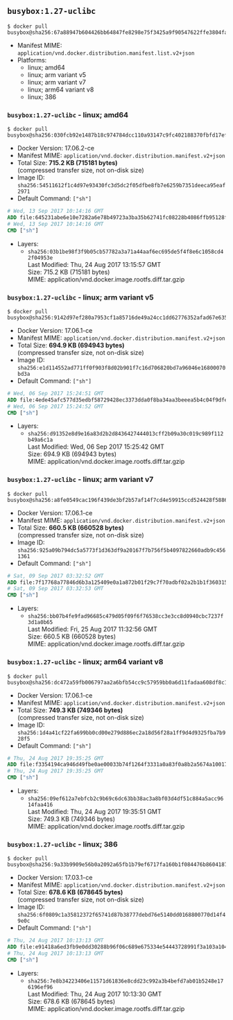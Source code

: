## `busybox:1.27-uclibc`

```console
$ docker pull busybox@sha256:67a88947b604426bb64847fe8298e75f3425a9f90547622ffe3804faa1ec8598
```

-	Manifest MIME: `application/vnd.docker.distribution.manifest.list.v2+json`
-	Platforms:
	-	linux; amd64
	-	linux; arm variant v5
	-	linux; arm variant v7
	-	linux; arm64 variant v8
	-	linux; 386

### `busybox:1.27-uclibc` - linux; amd64

```console
$ docker pull busybox@sha256:030fcb92e1487b18c974784dcc110a93147c9fc402188370fbfd17efabffc6af
```

-	Docker Version: 17.06.2-ce
-	Manifest MIME: `application/vnd.docker.distribution.manifest.v2+json`
-	Total Size: **715.2 KB (715181 bytes)**  
	(compressed transfer size, not on-disk size)
-	Image ID: `sha256:54511612f1c4d97e93430fc3d5dc2f05dfbe8fb7e6259b7351deeca95eaf2971`
-	Default Command: `["sh"]`

```dockerfile
# Wed, 13 Sep 2017 10:14:16 GMT
ADD file:645231abe6e10e7282a6e78b49723a3ba35b62741fc08228b4086ffb95128f98 in / 
# Wed, 13 Sep 2017 10:14:16 GMT
CMD ["sh"]
```

-	Layers:
	-	`sha256:03b1be98f3f9b05cb57782a3a71a44aaf6ec695de5f4f8e6c1058cd42f04953e`  
		Last Modified: Thu, 24 Aug 2017 13:15:57 GMT  
		Size: 715.2 KB (715181 bytes)  
		MIME: application/vnd.docker.image.rootfs.diff.tar.gzip

### `busybox:1.27-uclibc` - linux; arm variant v5

```console
$ docker pull busybox@sha256:9142d97ef280a7953cf1a85716de49a24cc1dd62776352afad67e635331ff77a
```

-	Docker Version: 17.06.1-ce
-	Manifest MIME: `application/vnd.docker.distribution.manifest.v2+json`
-	Total Size: **694.9 KB (694943 bytes)**  
	(compressed transfer size, not on-disk size)
-	Image ID: `sha256:e1d114552ad771ff0f903f8d02b901f7c16d706820bd7a96046e16800070bd3a`
-	Default Command: `["sh"]`

```dockerfile
# Wed, 06 Sep 2017 15:24:51 GMT
ADD file:4ede45afc577d35edbf58729428ec3373dda0f8ba34aa3beeea5b4c04f9dfe62 in / 
# Wed, 06 Sep 2017 15:24:52 GMT
CMD ["sh"]
```

-	Layers:
	-	`sha256:d91352e8d9e16a83d2b2d8436427444013cff2b09a30c019c989f112b49a6c1a`  
		Last Modified: Wed, 06 Sep 2017 15:25:42 GMT  
		Size: 694.9 KB (694943 bytes)  
		MIME: application/vnd.docker.image.rootfs.diff.tar.gzip

### `busybox:1.27-uclibc` - linux; arm variant v7

```console
$ docker pull busybox@sha256:a8fe0549cac196f439de3bf2b57af14f7cd4e59915ccd524428f588628a4ef31
```

-	Docker Version: 17.06.1-ce
-	Manifest MIME: `application/vnd.docker.distribution.manifest.v2+json`
-	Total Size: **660.5 KB (660528 bytes)**  
	(compressed transfer size, not on-disk size)
-	Image ID: `sha256:925a09b794dc5a5773f1d363df9a20167f7b756f5b4097822660adb9c4561361`
-	Default Command: `["sh"]`

```dockerfile
# Sat, 09 Sep 2017 03:32:52 GMT
ADD file:7f17768a77846d6b3a125409e0a1a872b01f29c7f70adbf02a2b1b1f360315ed in / 
# Sat, 09 Sep 2017 03:32:53 GMT
CMD ["sh"]
```

-	Layers:
	-	`sha256:bb07b4fe9fad96685c479d05f09f6f76538cc3e3cc8d0940cbc7237f3d1a0b65`  
		Last Modified: Fri, 25 Aug 2017 11:32:56 GMT  
		Size: 660.5 KB (660528 bytes)  
		MIME: application/vnd.docker.image.rootfs.diff.tar.gzip

### `busybox:1.27-uclibc` - linux; arm64 variant v8

```console
$ docker pull busybox@sha256:dc472a59fb006797aa2a6bfb54cc9c57959bb0a6d11fadaa608df8c16dea39cf
```

-	Docker Version: 17.06.1-ce
-	Manifest MIME: `application/vnd.docker.distribution.manifest.v2+json`
-	Total Size: **749.3 KB (749346 bytes)**  
	(compressed transfer size, not on-disk size)
-	Image ID: `sha256:1d4a41cf22fa699bb0cd00e279d886ec2a18d56f28a1ff9d4d9325fba7b928f5`
-	Default Command: `["sh"]`

```dockerfile
# Thu, 24 Aug 2017 19:35:25 GMT
ADD file:f3354194ca946d49fbe0ae00033b74f1264f3331a0a83f0a8b2a5674a1001704 in / 
# Thu, 24 Aug 2017 19:35:25 GMT
CMD ["sh"]
```

-	Layers:
	-	`sha256:09ef612a7ebfcb2c9b69c6dc63bb38ac3a8bf03d4df51c884a5acc9614faa416`  
		Last Modified: Thu, 24 Aug 2017 19:35:51 GMT  
		Size: 749.3 KB (749346 bytes)  
		MIME: application/vnd.docker.image.rootfs.diff.tar.gzip

### `busybox:1.27-uclibc` - linux; 386

```console
$ docker pull busybox@sha256:9a33b9909e56b0a2092a65fb1b79ef6717fa160b1f084476b860418780e8d53b
```

-	Docker Version: 17.03.1-ce
-	Manifest MIME: `application/vnd.docker.distribution.manifest.v2+json`
-	Total Size: **678.6 KB (678645 bytes)**  
	(compressed transfer size, not on-disk size)
-	Image ID: `sha256:6f0809c1a35812372f65741d87b38777debd76e5140dd0168800770d14f49e0c`
-	Default Command: `["sh"]`

```dockerfile
# Thu, 24 Aug 2017 10:13:13 GMT
ADD file:e91418a6ed3fb9e0dd30288b96f06c689e675334e54443728991f3a103a10445 in / 
# Thu, 24 Aug 2017 10:13:13 GMT
CMD ["sh"]
```

-	Layers:
	-	`sha256:7e8b34223406e11571d61836e8cdd23c992a3b4befd7ab01b5248e176196ef96`  
		Last Modified: Thu, 24 Aug 2017 10:13:30 GMT  
		Size: 678.6 KB (678645 bytes)  
		MIME: application/vnd.docker.image.rootfs.diff.tar.gzip
